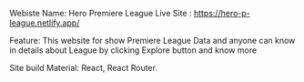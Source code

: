 Webiste Name: Hero Premiere League
Live Site : https://hero-p-league.netlify.app/

Feature:
This website for show Premiere League Data and anyone can know in details about League by clicking Explore button and know more 

Site build Material:
React, React Router.
